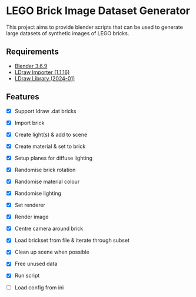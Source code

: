 # LEGO Brick Image Dataset Generator
This project aims to provide blender scripts that can be used to generate large datasets of synthetic images of LEGO bricks.

## Requirements
- [Blender 3.6.9](https://www.blender.org/download/lts/3-6/)
- [LDraw Importer (1.1.16)](https://github.com/TobyLobster/ImportLDraw/releases/tag/v1.1.16) 
- [LDraw Library (2024-01)](https://ldraw.org/)

## Features
- [x] Support ldraw .dat bricks 
- [x] Import brick
- [x] Create light(s) & add to scene
- [x] Create material & set to brick
- [x] Setup planes for diffuse lighting
- [x] Randomise brick rotation
- [x] Randomise material colour
- [x] Randomise lighting
- [x] Set renderer
- [x] Render image
- [x] Centre camera around brick
- [x] Load brickset from file & iterate through subset
- [x] Clean up scene when possible
- [x] Free unused data
- [x] Run script
- [ ] Load config from ini

